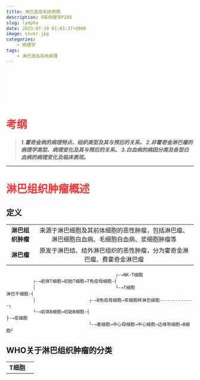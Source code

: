 ```yaml
---
title: 淋巴造血系统病理
description: 9版病理学P208
slug: lympha
date: 2023-07-19 01:03:37+0800
image: cover.jpg
categories:
    - 病理学
tags:
    - 淋巴造血系统病理
---
```

<script type="text/javascript">alert("病理还得看贺银成。贺门！");</script>
<iframe frameborder="no" border="0" marginwidth="0" marginheight="0" width=330 height=86 src="//music.163.com/outchain/player?type=2&id=1306093088&auto=0&height=66"></iframe>

# <font color=#ff3030>**考纲**</font>

>***1.霍奇金病的病理特点、组织类型及其与预后的关系。
>2.非霍奇金淋巴瘤的病理学类型、病理变化及其与预后的关系。
>3.白血病的病因分类及各型白血病的病理变化及临床表现。***

***

# <font color=#ff3030>**淋巴组织肿瘤概述**</font>

## 定义

|||
|:--:|:--:|
|**淋巴组织肿瘤**|来源于淋巴细胞及其前体细胞的恶性肿瘤，包括淋巴瘤、淋巴细胞白血病、毛细胞白血病、浆细胞肿瘤等|
|**淋巴瘤**|原发于淋巴结、结外淋巴组织的恶性肿瘤，分为霍奇金淋巴瘤、费霍奇金淋巴瘤|

```
                                         ┌-→NK-T细胞
          ┌-→前体T细胞→初始T细胞→T免疫母细胞-┤
          │                              └-→T细胞
淋巴干细胞-┤
          │                    ┌-→B免疫母细胞→浆细胞样淋巴细胞-------------┐
          └-→前体B细胞→初始B细胞-┤                                       ├-→浆细胞
                               └-→套细胞→中心母细胞→中心细胞→边缘带细胞→B细胞┘
```

## WHO关于淋巴组织肿瘤的分类
|||
|:--:|:--:|
|**T细胞**|

















